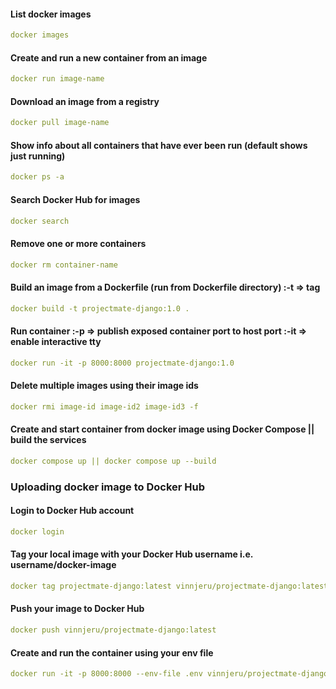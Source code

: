 #### List docker images

```yaml
docker images
```

#### Create and run a new container from an image

```yaml
docker run image-name
```

#### Download an image from a registry

```yaml
docker pull image-name
```

#### Show info about all containers that have ever been run (default shows just running)

```yaml
docker ps -a
```

#### Search Docker Hub for images

```yaml
docker search
```

#### Remove one or more containers

```yaml
docker rm container-name
```

#### Build an image from a Dockerfile (run from Dockerfile directory) :-t => tag

```yaml
docker build -t projectmate-django:1.0 .
```

#### Run container :-p => publish exposed container port to host port :-it => enable interactive tty

```yaml
docker run -it -p 8000:8000 projectmate-django:1.0
```

#### Delete multiple images using their image ids

```yaml
docker rmi image-id image-id2 image-id3 -f
```

#### Create and start container from docker image using Docker Compose || build the services

```yaml
docker compose up || docker compose up --build
```

### Uploading docker image to Docker Hub

#### Login to Docker Hub account

```yaml
docker login
```

#### Tag your local image with your Docker Hub username i.e. username/docker-image

```yaml
docker tag projectmate-django:latest vinnjeru/projectmate-django:latest
```

#### Push your image to Docker Hub

```yaml
docker push vinnjeru/projectmate-django:latest
```

#### Create and run the container using your env file

```yaml
docker run -it -p 8000:8000 --env-file .env vinnjeru/projectmate-django
```
